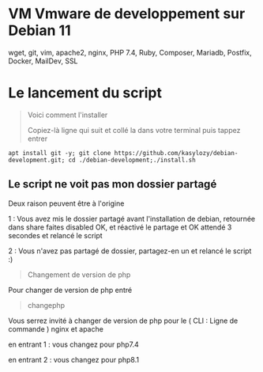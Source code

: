# VM Vmware de developpement sur Debian 11

wget, git, vim, apache2, nginx, PHP 7.4, Ruby, Composer, Mariadb, Postfix, Docker, MailDev, SSL 

# Le lancement du script

> Voici comment l'installer
>
> Copiez-là ligne qui suit et collé la dans votre terminal puis tappez entrer
``` 
apt install git -y; git clone https://github.com/kasylozy/debian-development.git; cd ./debian-development;./install.sh 
```

## Le script ne voit pas mon dossier partagé
Deux raison peuvent être à l'origine

1 : Vous avez mis le dossier partagé avant l'installation de debian, retournée dans share faites disabled OK, et réactivé le partage et OK attendé 3 secondes et relancé le script

2 : Vous n'avez pas partagé de dossier, partagez-en un et relancé le script :)

> Changement de version de php

Pour changer de version de php entré

 > changephp

Vous serrez invité à changer de version de php pour le ( CLI : Ligne de commande ) nginx et apache

en entrant 1 : vous changez pour php7.4

en entrant 2 : vous changez pour php8.1
